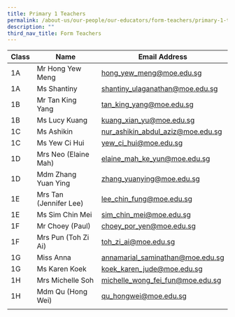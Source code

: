 ```yaml
---
title: Primary 1 Teachers
permalink: /about-us/our-people/our-educators/form-teachers/primary-1-teachers
description: ""
third_nav_title: Form Teachers
---
```

| Class |  Name |  Email Address |
|---|---|---|
| 1A | Mr Hong Yew Meng | hong_yew_meng@moe.edu.sg |
| 1A | Ms Shantiny  | shantiny_ulaganathan@moe.edu.sg |
| 1B | Mr Tan King Yang | tan_king_yang@moe.edu.sg |
| 1B | Ms Lucy Kuang | kuang_xian_yu@moe.edu.sg |
| 1C | Ms Ashikin | nur_ashikin_abdul_aziz@moe.edu.sg |
| 1C | Ms Yew Ci Hui | yew_ci_hui@moe.edu.sg |
| 1D | Mrs Neo (Elaine Mah) | elaine_mah_ke_yun@moe.edu.sg |
| 1D | Mdm Zhang Yuan Ying | zhang_yuanying@moe.edu.sg  |
| 1E | Mrs Tan (Jennifer Lee) |  lee_chin_fung@moe.edu.sg |
| 1E | Ms Sim Chin Mei | sim_chin_mei@moe.edu.sg |
| 1F | Mr Choey (Paul) | choey_por_yen@moe.edu.sg |
| 1F | Mrs Pun (Toh Zi Ai) | toh_zi_ai@moe.edu.sg  |
| 1G | Miss Anna | annamarial_saminathan@moe.edu.sg |
| 1G | Ms Karen Koek | koek_karen_jude@moe.edu.sg |
| 1H | Mrs Michelle Soh | michelle_wong_fei_fun@moe.edu.sg |
| 1H | Mdm Qu (Hong Wei) |  qu_hongwei@moe.edu.sg |
| | | |